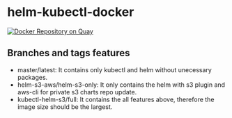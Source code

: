 # helm-kubectl-docker
[![Docker Repository on Quay](https://quay.io/repository/hustshawn.io/helm-kubectl-docker/status "Docker Repository on Quay")](https://quay.io/repository/hustshawn.io/helm-kubectl-docker)

## Branches and tags features

- master/latest: It contains only kubectl and helm without unecessary packages.
- helm-s3-aws/helm-s3-only: It only contains the helm with s3 plugin and aws-cli for private s3 charts repo update.
- kubectl-helm-s3/full: It contains the all features above, therefore the image size should be the largest.
